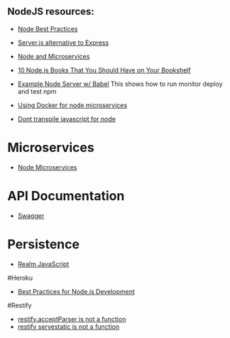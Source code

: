 NodeJS resources:
-----

- [Node Best Practices](https://github.com/i0natan/nodebestpractices)

- [Server.js alternative to Express](https://serverjs.io)
- [Node and Microservices](https://twitter.com/RisingStack)
- [10 Node.js Books That You Should Have on Your Bookshelf](https://www.netguru.co/blog/10-nodejs-books)
- [Example Node Server w/ Babel](https://github.com/babel/example-node-server) This shows how to run monitor deploy and test npm
- [Using Docker for node microservices](https://community.risingstack.com/using-docker-swarm-for-deploying-nodejs-microservices/)
- [Dont transpile javascript for node](http://vancelucas.com/blog/dont-transpile-javascript-for-node-js/)

# Microservices
- [Node Microservices](https://reddit.com/r/node/comments/7c6vnj/nodejs_performance_and_highly_scalable/)

# API Documentation
- [Swagger](https://swagger.io)
# Persistence
- [Realm JavaScript ](https://realm.io/docs/javascript/latest/)


#Heroku
- [Best Practices for Node.js Development](https://devcenter.heroku.com/articles/node-best-practices)

#Restify
- [restify.acceptParser is not a function](https://github.com/restify/node-restify/issues/1187)
- [restify servestatic is not a function](https://stackoverflow.com/questions/44869195/restify-servestatic-is-not-a-function-error)

